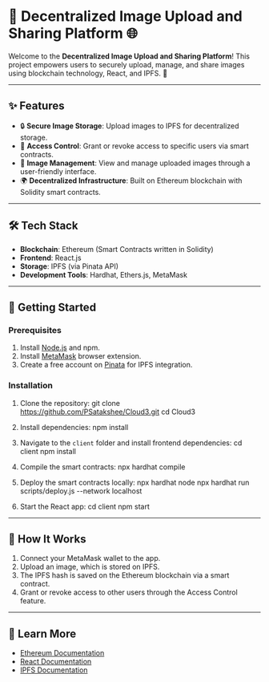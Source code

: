 # 📸 Decentralized Image Upload and Sharing Platform 🌐

Welcome to the **Decentralized Image Upload and Sharing Platform**! This project empowers users to securely upload, manage, and share images using blockchain technology, React, and IPFS. 🚀

---

## **✨ Features**
- 🔒 **Secure Image Storage**: Upload images to IPFS for decentralized storage.
- 👥 **Access Control**: Grant or revoke access to specific users via smart contracts.
- 📂 **Image Management**: View and manage uploaded images through a user-friendly interface.
- 🌍 **Decentralized Infrastructure**: Built on Ethereum blockchain with Solidity smart contracts.

---

## **🛠️ Tech Stack**
- **Blockchain**: Ethereum (Smart Contracts written in Solidity)
- **Frontend**: React.js
- **Storage**: IPFS (via Pinata API)
- **Development Tools**: Hardhat, Ethers.js, MetaMask

---

## **🚀 Getting Started**

### Prerequisites
1. Install [Node.js](https://nodejs.org/) and npm.
2. Install [MetaMask](https://metamask.io/) browser extension.
3. Create a free account on [Pinata](https://www.pinata.cloud/) for IPFS integration.

### Installation

1. Clone the repository:
git clone https://github.com/PSatakshee/Cloud3.git
cd Cloud3


2. Install dependencies:
npm install


3. Navigate to the `client` folder and install frontend dependencies:
cd client
npm install


4. Compile the smart contracts:
npx hardhat compile


5. Deploy the smart contracts locally:
npx hardhat node
npx hardhat run scripts/deploy.js --network localhost


6. Start the React app:
cd client
npm start


---

## **📸 How It Works**
1. Connect your MetaMask wallet to the app.
2. Upload an image, which is stored on IPFS.
3. The IPFS hash is saved on the Ethereum blockchain via a smart contract.
4. Grant or revoke access to other users through the Access Control feature.

---

## **📖 Learn More**
- [Ethereum Documentation](https://ethereum.org/en/developers/docs/)
- [React Documentation](https://reactjs.org/docs/getting-started.html)
- [IPFS Documentation](https://docs.ipfs.io/)


